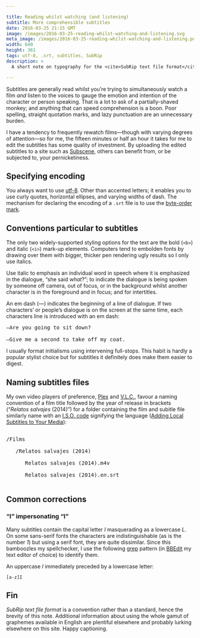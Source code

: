 ```yaml
---

title: Reading whilst watching (and listening)
subtitle: More comprehensible subtitles
date: 2016-03-25 21:15 GMT
image: /images/2016-03-25-reading-whilst-watching-and-listening.svg
meta_image: /images/2016-03-25-reading-whilst-watching-and-listening.png
width: 640
height: 361
tags: utf-8, .srt, subtitles, SubRip
description: >
  A short note on typography for the <cite>SubRip text file format</cite> for providing subtitles for films.

---
```


Subtitles are generally read whilst you’re trying to simultaneously watch a film *and* listen to the voices to gauge the emotion and intention of the character or person speaking. That is a lot to ask of a partially-shaved monkey; and anything that can speed comprehension is a boon. Poor spelling, straight quotation marks, and lazy punctuation are an unnecessary burden.

I have a tendency to frequently rewatch films—though with varying degrees of attention—so for me, the fifteen minutes or half an hour it takes for me to edit the subtitles has some quality of investment. By uploading the edited subtitles to a site such as [Subscene](https://subscene.com/u/998178), others can benefit from, or be subjected to, your pernicketiness.

## Specifying encoding

You always want to use [utf-8](https://www.ietf.org/rfc/rfc3629.txt). Other than accented letters; it enables you to use curly quotes, horizontal ellipses, and varying widths of dash. The mechanism for declaring the encoding of a `.srt` file is to use the [byte-order mark](https://www.w3.org/International/questions/qa-byte-order-mark.en.php#answer).

## Conventions particular to subtitles

The only two widely-supported styling options for the text are the bold (`<b>`) and italic (`<i>`) mark-up elements. Computers tend to embolden fonts by drawing over them with bigger, thicker pen rendering ugly results so I only use italics.

Use italic to emphasis an individual word in speech where it is emphasized in the dialogue, “she said *what*?”; to indicate the dialogue is being spoken by someone off camera, out of focus, or in the background whilst another character is in the foreground and in focus; and for intertitles.

An em dash (—) indicates the beginning of a line of dialogue. If two characters’ or people’s dialogue is on the screen at the same time, each characters line is introduced with an em dash:

<pre>—Are you going to sit down?<br />
—Give me a second to take off my coat.</pre>

<aside>I usually format initialisms using intervening full-stops. This habit is hardly a popular stylist choice but for subtitles it definitely does make them easier to digest.</aside>

## Naming subtitles files

My own video players of preference, [Plex](https://plex.tv) and [V.L.C.](https://www.videolan.org/vlc/), favour a naming convention of a film title followed by the year of release in brackets (“<cite xml:lang="es">Relatos salvajes</cite> (2014)”) for a folder containing the film and subitle file similarly name with an [I.S.O. code](https://en.wikipedia.org/wiki/List_of_ISO_639-1_codes) signifying the language ([Adding Local Subtitles to Your Media](https://support.plex.tv/hc/en-us/articles/200471133-Adding-Local-Subtitles-to-Your-Media)):

<pre><samp>
/Films<br />
   /Relatos salvajes (2014)<br />
      Relatos salvajes (2014).m4v<br />
      Relatos salvajes (2014).<em>en</em>.srt<br />
</samp></pre>

## Common corrections

### “I” impersonating “l”

Many subtitles contain the capital letter *I* masquerading as a lowercase *L*. On some sans-serif fonts the characters are indistinguishable (as is the number *1*) but using a serif font, they are quite dissimilar. Since this bamboozles my spellchecker, I use the following [grep](https://en.wikipedia.org/wiki/Grep) pattern (in [BBEdit](http://www.barebones.com/products/bbedit/) my text editor of choice) to identify them.

An uppercase *I* immediately preceded by a lowercase letter:

``` grep
[a-z]I
```

## <span xml:lang="fr">Fin</span>

<cite>SubRip text file format</cite> is a convention rather than a standard, hence the brevity of this note. Additional information about using the whole gamut of graphemes available in English are plentiful elsewhere and probably lurking elsewhere on this site. Happy captioning.
